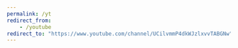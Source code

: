 ```yaml
---
permalink: /yt
redirect_from:
    - /youtube
redirect_to: "https://www.youtube.com/channel/UCilvmmP4dkWJzlxvvTABGNw"
---
```

